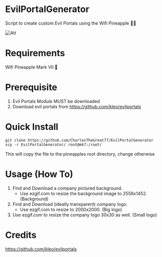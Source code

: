 # EvilPortalGenerator
Script to create custom Evil Portals using the Wifi Pineapple 🍍😈

![Att](https://user-images.githubusercontent.com/27988707/218283376-db765eb2-173b-4437-ae1d-421f3b450a82.jpeg)


# Requirements
Wifi Pineapple Mark VII 🍍

# Prerequisite
1. Evil Portals Module MUST be downloaded
2. Download evil portals from https://github.com/kleo/evilportals

# Quick Install
```
git clone https://github.com/CharlesTheGreat77/EvilPortalGenerator
scp -r EvilPortalGenerator/ root@mk7:/root/
```
This will copy the file to the pineapples root directory, change otherwise

# Usage (How To)
1. Find and Download a company pictured background.
   - Use ezgif.com to resize the background image to 2558x1452. (Background)
2. Find and Download (ideally transparent) company logo.
   - Use ezgif.com to resize to 2000x2000. (Big logo)
3. Use ezgif.com to resize the company logo 30x30 as well. (Small logo)

# Credits
https://github.com/kleo/evilportals
